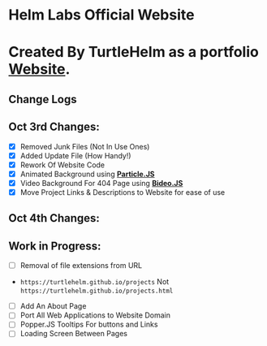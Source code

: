 # Helm Labs Official Website

# Created By TurtleHelm as a portfolio [Website](https://turtlehelm.github.io).



## Change Logs

 ## Oct 3rd Changes:  
 - [x] Removed Junk Files (Not In Use Ones)  
 - [x] Added Update File (How Handy!)  
 - [x] Rework Of Website Code  
 - [x] Animated Background using **[Particle.JS](https://github.com/VincentGarreau/particles.js/)**  
 - [x] Video Background For 404 Page using **[Bideo.JS](https://github.com/rishabhp/bideo.js)**  
 - [x] Move Project Links & Descriptions to Website for ease of use  

 ## Oct 4th Changes:  

 ## Work in Progress:  
 - [ ] Removal of file extensions from URL  
 - `https://turtlehelm.github.io/projects` Not `https://turtlehelm.github.io/projects.html`  
 - [ ] Add An About Page  
 - [ ] Port All Web Applications to Website Domain 
 - [ ] Popper.JS Tooltips For buttons and Links  
 - [ ] Loading Screen Between Pages  
